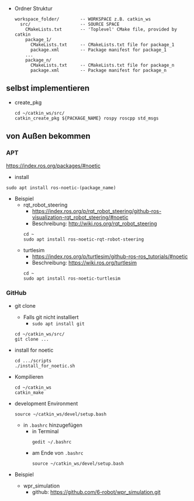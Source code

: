 - Ordner Struktur 
	```
	workspace_folder/        -- WORKSPACE z.B. catkin_ws
	  src/                   -- SOURCE SPACE
	    CMakeLists.txt       -- 'Toplevel' CMake file, provided by catkin
	    package_1/
	      CMakeLists.txt     -- CMakeLists.txt file for package_1
	      package.xml        -- Package manifest for package_1
	    ...
	    package_n/
	      CMakeLists.txt     -- CMakeLists.txt file for package_n
	      package.xml        -- Package manifest for package_n
	```

## selbst implementieren 
- create_pkg 
	```ROS
	cd ~/catkin_ws/src/
	catkin_create_pkg ${PACKAGE_NAME} rospy roscpp std_msgs
	``` 

## von Außen bekommen 
### APT
https://index.ros.org/packages/#noetic 

- install 
```ROS
sudo apt install ros-noetic-(package_name)
```

- Beispiel 
	- rqt_robot_steering 
		- https://index.ros.org/p/rqt_robot_steering/github-ros-visualization-rqt_robot_steering/#noetic 
		- Beschreibung: http://wiki.ros.org/rqt_robot_steering 
		```ROS
		cd ~
		sudo apt install ros-noetic-rqt-robot-steering
		```
	- turtlesim 
		- https://index.ros.org/p/turtlesim/github-ros-ros_tutorials/#noetic 
		- Beschreibung: https://wiki.ros.org/turtlesim 
		```ROS
		cd ~
		sudo apt install ros-noetic-turtlesim
		```

### GitHub 
- git clone 
	- Falls git nicht installiert 
		- `sudo apt install git` 
	```ROS
	cd ~/catkin_ws/src/
	git clone ...
	```
- install for noetic 
	```ROS
	cd .../scripts
	./install_for_noetic.sh
	```
- Kompilieren 
	```ROS
	cd ~/catkin_ws
	catkin_make
	```
- development Environment 
	```ROS
	source ~/catkin_ws/devel/setup.bash
	```
	- in `.bashrc` hinzugefügen 
		- in Terminal 
			```ROS
			gedit ~/.bashrc
			```
		- am Ende von `.bashrc` 
			```ROS
			source ~/catkin_ws/devel/setup.bash
			```

- Beispiel 
	- wpr_simulation 
		- github: https://github.com/6-robot/wpr_simulation.git 



